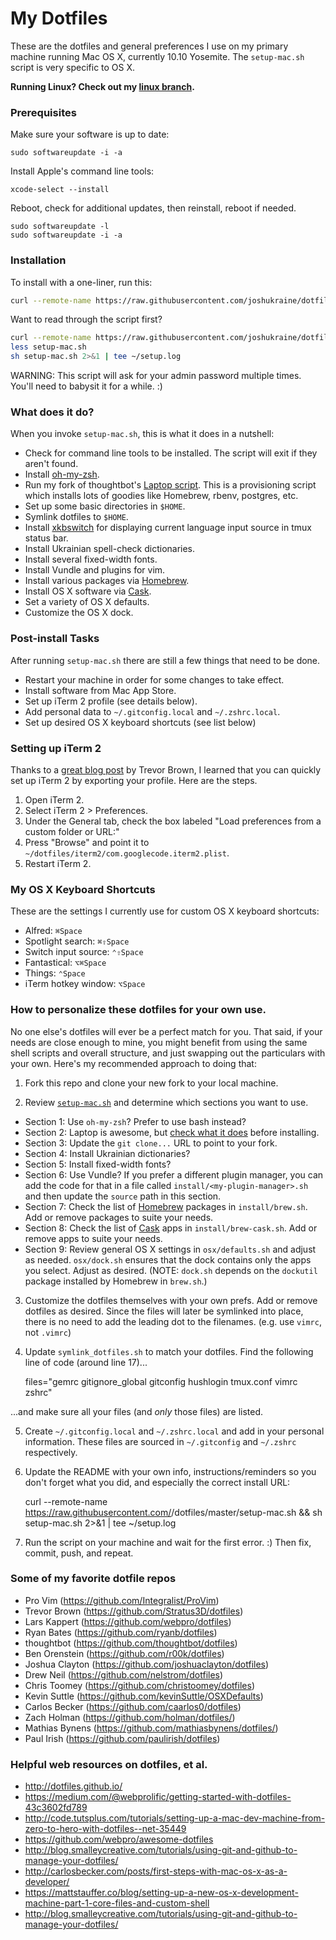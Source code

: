 # My Dotfiles

These are the dotfiles and general preferences I use on my primary machine running Mac OS X, currently 10.10 Yosemite. The `setup-mac.sh` script is very specific to OS X.

**Running Linux? Check out my [linux branch](https://github.com/joshukraine/dotfiles/tree/linux).**

### Prerequisites

Make sure your software is up to date:

	sudo softwareupdate -i -a

Install Apple's command line tools:

	xcode-select --install

Reboot, check for additional updates, then reinstall, reboot if needed.

	sudo softwareupdate -l
	sudo softwareupdate -i -a

### Installation

To install with a one-liner, run this:

```sh
curl --remote-name https://raw.githubusercontent.com/joshukraine/dotfiles/master/setup-mac.sh && sh setup-mac.sh 2>&1 | tee ~/setup.log
```

Want to read through the script first?
```sh
curl --remote-name https://raw.githubusercontent.com/joshukraine/dotfiles/master/setup-mac.sh
less setup-mac.sh
sh setup-mac.sh 2>&1 | tee ~/setup.log
```

WARNING: This script will ask for your admin password multiple times. You'll need to babysit it for a while. :)

### What does it do?

When you invoke `setup-mac.sh`, this is what it does in a nutshell:

* Check for command line tools to be installed. The script will exit if they aren't found.
* Install [oh-my-zsh](https://github.com/robbyrussell/oh-my-zsh).
* Run my fork of thoughtbot's [Laptop script](https://github.com/joshukraine/laptop). This is a provisioning script which installs lots of goodies like Homebrew, rbenv, postgres, etc.
* Set up some basic directories in `$HOME`.
* Symlink dotfiles to `$HOME`.
* Install [xkbswitch](https://github.com/joshukraine/xkbswitch-macosx) for displaying current language input source in tmux status bar.
* Install Ukrainian spell-check dictionaries.
* Install several fixed-width fonts.
* Install Vundle and plugins for vim.
* Install various packages via [Homebrew](http://brew.sh/).
* Install OS X software via [Cask](http://caskroom.io/).
* Set a variety of OS X defaults.
* Customize the OS X dock.

### Post-install Tasks

After running `setup-mac.sh` there are still a few things that need to be done.

* Restart your machine in order for some changes to take effect.
* Install software from Mac App Store.
* Set up iTerm 2 profile (see details below).
* Add personal data to `~/.gitconfig.local` and `~/.zshrc.local`.
* Set up desired OS X keyboard shortcuts (see list below)

### Setting up iTerm 2

Thanks to a [great blog post](http://stratus3d.com/blog/2015/02/28/sync-iterm2-profile-with-dotfiles-repository/) by Trevor Brown, I learned that you can quickly set up iTerm 2 by exporting your profile. Here are the steps.

1. Open iTerm 2.
2. Select iTerm 2 > Preferences.
3. Under the General tab, check the box labeled "Load preferences from a custom folder or URL:"
4. Press "Browse" and point it to `~/dotfiles/iterm2/com.googlecode.iterm2.plist`.
5. Restart iTerm 2.

### My OS X Keyboard Shortcuts

These are the settings I currently use for custom OS X keyboard shortcuts:

* Alfred: `⌘Space`
* Spotlight search: `⌘⇧Space`
* Switch input source: `⌃⇧Space`
* Fantastical: `⌥⌘Space`
* Things: `⌃Space`
* iTerm hotkey window: `⌥Space`


### How to personalize these dotfiles for your own use.

No one else's dotfiles will ever be a perfect match for you. That said, if your needs are close enough to mine, you might benefit from using the same shell scripts and overall structure, and just swapping out the particulars with your own. Here's my recommended approach to doing that:

1) Fork this repo and clone your new fork to your local machine.

2) Review [`setup-mac.sh`](https://github.com/joshukraine/dotfiles/blob/master/setup-mac.sh) and determine which sections you want to use.

* Section 1: Use `oh-my-zsh`? Prefer to use bash instead?
* Section 2: Laptop is awesome, but [check what it does](https://github.com/joshukraine/laptop) before installing.
* Section 3: Update the `git clone...` URL to point to your fork.
* Section 4: Install Ukrainian dictionaries?
* Section 5: Install fixed-width fonts?
* Section 6: Use Vundle? If you prefer a different plugin manager, you can add the code for that in a file called `install/<my-plugin-manager>.sh` and then update the `source` path in this section.
* Section 7: Check the list of [Homebrew](http://brew.sh/) packages in `install/brew.sh`. Add or remove packages to suite your needs.
* Section 8: Check the list of [Cask](http://caskroom.io/) apps in `install/brew-cask.sh`. Add or remove apps to suite your needs.
* Section 9: Review general OS X settings in `osx/defaults.sh` and adjust as needed. `osx/dock.sh` ensures that the dock contains only the apps you select. Adjust as desired. (NOTE: `dock.sh` depends on the `dockutil` package installed by Homebrew in `brew.sh`.)

3) Customize the dotfiles themselves with your own prefs. Add or remove dotfiles as desired. Since the files will later be symlinked into place, there is no need to add the leading dot to the filenames. (e.g. use `vimrc`, not `.vimrc`)

4) Update `symlink_dotfiles.sh` to match your dotfiles. Find the following line of code (around line 17)...

	files="gemrc gitignore_global gitconfig hushlogin tmux.conf vimrc zshrc"

...and make sure all your files (and *only* those files) are listed.

5) Create `~/.gitconfig.local` and `~/.zshrc.local` and add in your personal information. These files are sourced in `~/.gitconfig` and `~/.zshrc` respectively.

6) Update the README with your own info, instructions/reminders so you don't forget what you did, and especially the correct install URL:

	curl --remote-name https://raw.githubusercontent.com/<your-github-username>/dotfiles/master/setup-mac.sh && sh setup-mac.sh 2>&1 | tee ~/setup.log

7) Run the script on your machine and wait for the first error. :) Then fix, commit, push, and repeat.

### Some of my favorite dotfile repos

* Pro Vim (https://github.com/Integralist/ProVim)
* Trevor Brown (https://github.com/Stratus3D/dotfiles)
* Lars Kappert (https://github.com/webpro/dotfiles)
* Ryan Bates (https://github.com/ryanb/dotfiles)
* thoughtbot (https://github.com/thoughtbot/dotfiles)
* Ben Orenstein (https://github.com/r00k/dotfiles)
* Joshua Clayton (https://github.com/joshuaclayton/dotfiles)
* Drew Neil (https://github.com/nelstrom/dotfiles)
* Chris Toomey (https://github.com/christoomey/dotfiles)
* Kevin Suttle (https://github.com/kevinSuttle/OSXDefaults)
* Carlos Becker (https://github.com/caarlos0/dotfiles)
* Zach Holman (https://github.com/holman/dotfiles/)
* Mathias Bynens (https://github.com/mathiasbynens/dotfiles/)
* Paul Irish (https://github.com/paulirish/dotfiles)

### Helpful web resources on dotfiles, et al.

* http://dotfiles.github.io/
* https://medium.com/@webprolific/getting-started-with-dotfiles-43c3602fd789
* http://code.tutsplus.com/tutorials/setting-up-a-mac-dev-machine-from-zero-to-hero-with-dotfiles--net-35449
* https://github.com/webpro/awesome-dotfiles
* http://blog.smalleycreative.com/tutorials/using-git-and-github-to-manage-your-dotfiles/
* http://carlosbecker.com/posts/first-steps-with-mac-os-x-as-a-developer/
* https://mattstauffer.co/blog/setting-up-a-new-os-x-development-machine-part-1-core-files-and-custom-shell
* http://blog.smalleycreative.com/tutorials/using-git-and-github-to-manage-your-dotfiles/
